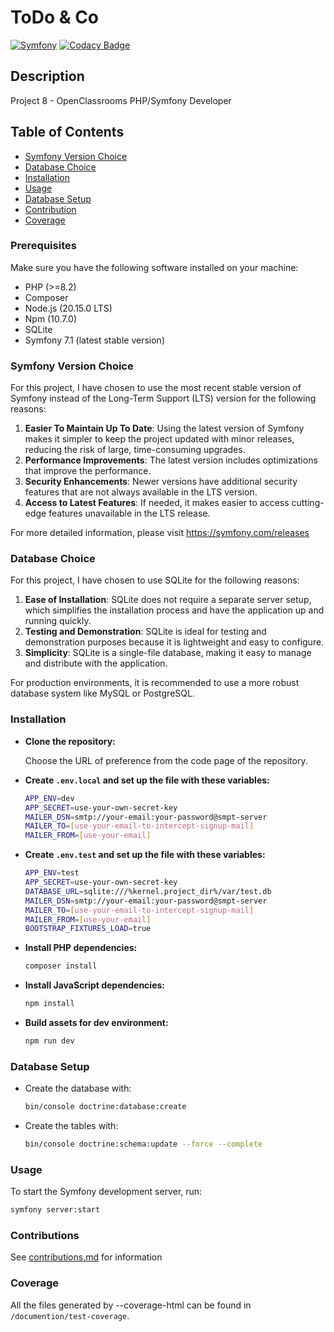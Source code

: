 # ToDo & Co

[![Symfony](https://github.com/lauralazzaro/projet8-TodoList/actions/workflows/symfony.yml/badge.svg)](https://github.com/lauralazzaro/projet8-TodoList/actions/workflows/symfony.yml)
[![Codacy Badge](https://app.codacy.com/project/badge/Grade/e75c4044c8cb4aebbb72c6d8e07cbc13)](https://app.codacy.com/gh/lauralazzaro/projet8-TodoList/dashboard?utm_source=gh&utm_medium=referral&utm_content=&utm_campaign=Badge_grade)

## Description

Project 8 - OpenClassrooms PHP/Symfony Developer

## Table of Contents

- [Symfony Version Choice](#symfony-version-choice)
- [Database Choice](#database-choice)
- [Installation](#installation)
- [Usage](#usage)
- [Database Setup](#database-setup)
- [Contribution](contributions.md)
- [Coverage](#coverage)

### Prerequisites

Make sure you have the following software installed on your machine:

- PHP (>=8.2)
- Composer
- Node.js (20.15.0 LTS)
- Npm (10.7.0)
- SQLite 
- Symfony 7.1 (latest stable version)

### Symfony Version Choice

For this project, I have chosen to use the most recent stable version of Symfony instead of the Long-Term Support (LTS) version for the following reasons:

1. **Easier To Maintain Up To Date**: Using the latest version of Symfony makes it simpler to keep the project updated with minor releases, reducing the risk of large, time-consuming upgrades.
2. **Performance Improvements**: The latest version includes optimizations that improve the performance.
3. **Security Enhancements**: Newer versions have additional security features that are not always available in the LTS version.
4. **Access to Latest Features**: If needed, it makes easier to access cutting-edge features unavailable in the LTS release. 

For more detailed information, please visit https://symfony.com/releases

### Database Choice

For this project, I have chosen to use SQLite for the following reasons:

1. **Ease of Installation**: SQLite does not require a separate server setup, which simplifies the installation process and have the application up and running quickly.
2. **Testing and Demonstration**: SQLite is ideal for testing and demonstration purposes because it is lightweight and easy to configure.
3. **Simplicity**: SQLite is a single-file database, making it easy to manage and distribute with the application.

For production environments, it is recommended to use a more robust database system like MySQL or PostgreSQL. 

### Installation

- **Clone the repository:**

  Choose the URL of preference from the code page of the repository.

- **Create `.env.local` and set up the file with these variables:**

   ```bash
  APP_ENV=dev
  APP_SECRET=use-your-own-secret-key
  MAILER_DSN=smtp://your-email:your-password@smpt-server
  MAILER_TO=[use-your-email-to-intercept-signup-mail]
  MAILER_FROM=[use-your-email]
  ```
- **Create `.env.test` and set up the file with these variables:**

  ```bash
  APP_ENV=test
  APP_SECRET=use-your-own-secret-key
  DATABASE_URL=sqlite:///%kernel.project_dir%/var/test.db
  MAILER_DSN=smtp://your-email:your-password@smpt-server
  MAILER_TO=[use-your-email-to-intercept-signup-mail]
  MAILER_FROM=[use-your-email]
  BOOTSTRAP_FIXTURES_LOAD=true
  ```

- **Install PHP dependencies:**

   ```bash
   composer install
   ```

- **Install JavaScript dependencies:**

  ```bash
  npm install
  ```

- **Build assets for dev environment:**

   ```bash
   npm run dev
   ```

### Database Setup

- Create the database with:

    ```bash
    bin/console doctrine:database:create
    ```

- Create the tables with:

    ```bash
    bin/console doctrine:schema:update --force --complete
    ```

### Usage

To start the Symfony development server, run:

   ```bash
   symfony server:start
   ```

### Contributions

See [contributions.md](contributions.md) for information


### Coverage

All the files generated by --coverage-html can be found in `/documention/test-coverage`.
